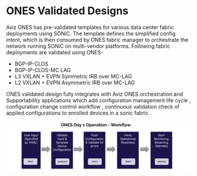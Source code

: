 # ONES Validated Designs

Aviz ONES has pre-validated templates for various data center fabric deployments using SONiC. The template defines the simplified config intent, which is then consumed by ONES fabric manager to orchestrate the network running SONiC on multi-vendor platforms. Following fabric deployments are validated using ONES-


- BGP-IP-CLOS
- BGP-IP-CLOS-MC LAG 
- L3 VXLAN + EVPN Symmetric IRB over MC-LAG
- L2 VXLAN + EVPN Asymmetric IRB over MC-LAG


ONES validated design fully integrates with Aviz ONES orchestration and Supportability applications which add configuration management life cycle , configuration change control workflow , continuous validation check of applied configurations to enrolled devices in a sonic fabric .

![configuration](../img/day1_ones.png)

